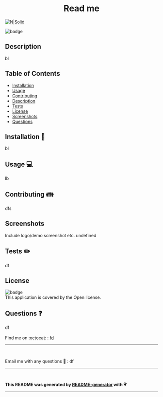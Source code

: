 
<h1 align="center">Read me</h1>


[![N|Solid](https://cldup.com/dTxpPi9lDf.thumb.png)](https://nodesource.com/products/nsolid)

![badge](https://img.shields.io/badge/license-Open-green)<br />

## Description
bl

## Table of Contents

- [Installation](#installation)
- [Usage](#usage)
- [Contributing](#contributing)
- [Description](#description)
- [Tests](#tests)
- [License](#license)
- [Screenshots](#screenshots)
- [Questions](#questions)

## Installation :floppy_disk:
<a name="installation"></a>
bl

## Usage :computer:
<a name="usage"></a>
lb

## Contributing :family:
<a name="contributing"></a>
dfs

## Screenshots
Include logo/demo screenshot etc. undefined

## Tests :pencil2:
<a name="tests"></a>
df

## License
![badge](https://img.shields.io/badge/license-Open-green)
<br />
This application is covered by the Open license. 

## Questions :question:
<a name="questions"></a>
df<br />
<br />
Find me on :octocat: : [fd](https://github.com/fd)
*****
<br />

Email me with any questions :email: : df
*****
<br />

__This README was generated by [README-generator](https://github.com/michaelmw17/w8homework) with :heartpulse:__
*****